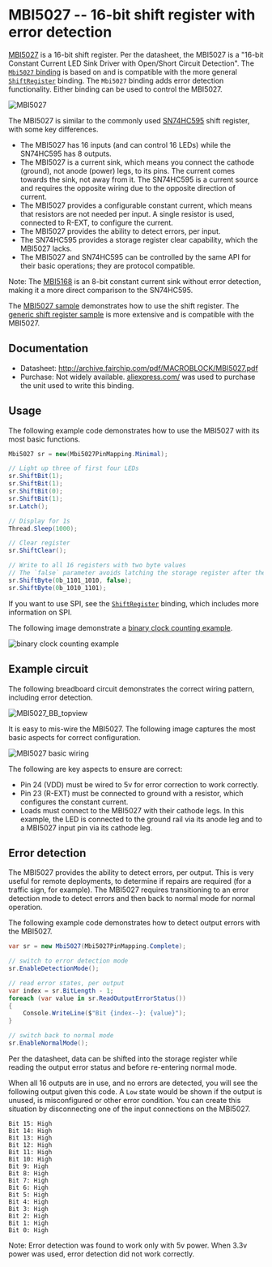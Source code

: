 # MBI5027 -- 16-bit shift register with error detection

[MBI5027](http://archive.fairchip.com/pdf/MACROBLOCK/MBI5027.pdf) is a 16-bit shift register. Per the datasheet, the MBI5027 is a "16-bit Constant Current LED Sink Driver with Open/Short Circuit Detection". The [`Mbi5027` binding](Mbi5027.cs) is based on and is compatible with the more general [`ShiftRegister`](../ShiftRegister/README.md) binding. The `Mbi5027` binding adds error detection functionality. Either binding can be used to control the MBI5027.

![MBI5027](https://user-images.githubusercontent.com/2608468/89208974-4216cd00-d572-11ea-98eb-14a9a9b4614f.png)

The MBI5027 is similar to the commonly used [SN74HC595](../Sn74hc595/README.md) shift register, with some key differences.

- The MBI5027 has 16 inputs (and can control 16 LEDs) while the SN74HC595 has 8 outputs.
- The MBI5027 is a current sink, which means you connect the cathode (ground), not anode (power) legs, to its pins. The current comes towards the sink, not away from it. The SN74HC595 is a current source and requires the opposite wiring due to the opposite direction of current.
- The MBI5027 provides a configurable constant current, which means that resistors are not needed per input. A single resistor is used, connected to R-EXT, to configure the current.
- The MBI5027 provides the ability to detect errors, per input.
- The SN74HC595 provides a storage register clear capability, which the MBI5027 lacks.
- The MBI5027 and SN74HC595 can be controlled by the same API for their basic operations; they are protocol compatible.

Note: The [MBI5168](http://archive.fairchip.com/pdf/MACROBLOCK/MBI5168.pdf) is an 8-bit constant current sink without error detection, making it a more direct comparison to the SN74HC595.

The [MBI5027 sample](samples/README.md) demonstrates how to use the shift register. The [generic shift register sample](../ShiftRegister/samples/README.md) is more extensive and is compatible with the MBI5027.

## Documentation

- Datasheet: http://archive.fairchip.com/pdf/MACROBLOCK/MBI5027.pdf
- Purchase: Not widely available. [aliexpress.com/](https://www.aliexpress.com/) was used to purchase the unit used to write this binding.

## Usage

The following example code demonstrates how to use the MBI5027 with its most basic functions.

```csharp
Mbi5027 sr = new(Mbi5027PinMapping.Minimal);

// Light up three of first four LEDs
sr.ShiftBit(1);
sr.ShiftBit(1);
sr.ShiftBit(0);
sr.ShiftBit(1);
sr.Latch();

// Display for 1s
Thread.Sleep(1000);

// Clear register
sr.ShiftClear();

// Write to all 16 registers with two byte values
// The `false` parameter avoids latching the storage register after the first call to `ShiftByte`
sr.ShiftByte(0b_1101_1010, false);
sr.ShiftByte(0b_1010_1101);
```

If you want to use SPI, see the [`ShiftRegister`](../ShiftRegister/README.md) binding, which includes more information on SPI.

The following image demonstrate a [binary clock counting example](samples/Program.cs).

![binary clock counting example](mbi5027-binary-clock.png)

## Example circuit

The following breadboard circuit demonstrates the correct wiring pattern, including error detection.

![MBI5027_BB_topview](https://user-images.githubusercontent.com/2608468/93656940-22811a00-f9e3-11ea-84db-94615a2e1a2b.png)

It is easy to mis-wire the MBI5027. The following image captures the most basic aspects for correct configuration.

![MBI5027 basic wiring](mbi5027-basic-wiring.png)

The following are key aspects to ensure are correct:

- Pin 24 (VDD) must be wired to 5v for error correction to work correctly.
- Pin 23 (R-EXT) must be connected to ground with a resistor, which configures the constant current.
- Loads must connect to the MBI5027 with their cathode legs. In this example, the LED is connected to the ground rail via its anode leg and to a MBI5027 input pin via its cathode leg.

## Error detection

The MBI5027 provides the ability to detect errors, per output. This is very useful for remote deployments, to determine if repairs are required (for a traffic sign, for example). The MBI5027 requires transitioning to an error detection mode to detect errors and then back to normal mode for normal operation.

The following example code demonstrates how to detect output errors with the MBI5027.

```csharp
var sr = new Mbi5027(Mbi5027PinMapping.Complete);

// switch to error detection mode
sr.EnableDetectionMode();

// read error states, per output
var index = sr.BitLength - 1;
foreach (var value in sr.ReadOutputErrorStatus())
{
    Console.WriteLine($"Bit {index--}: {value}");
}

// switch back to normal mode
sr.EnableNormalMode();
```

Per the datasheet, data can be shifted into the storage register while reading the output error status and before re-entering normal mode.

When all 16 outputs are in use, and no errors are detected, you will see the following output given this code. A `Low` state would be shown if the output is unused, is misconfigured or other error condition. You can create this situation by disconnecting one of the input connections on the MBI5027.

```console
Bit 15: High
Bit 14: High
Bit 13: High
Bit 12: High
Bit 11: High
Bit 10: High
Bit 9: High
Bit 8: High
Bit 7: High
Bit 6: High
Bit 5: High
Bit 4: High
Bit 3: High
Bit 2: High
Bit 1: High
Bit 0: High
```

Note: Error detection was found to work only with 5v power. When 3.3v power was used, error detection did not work correctly.
